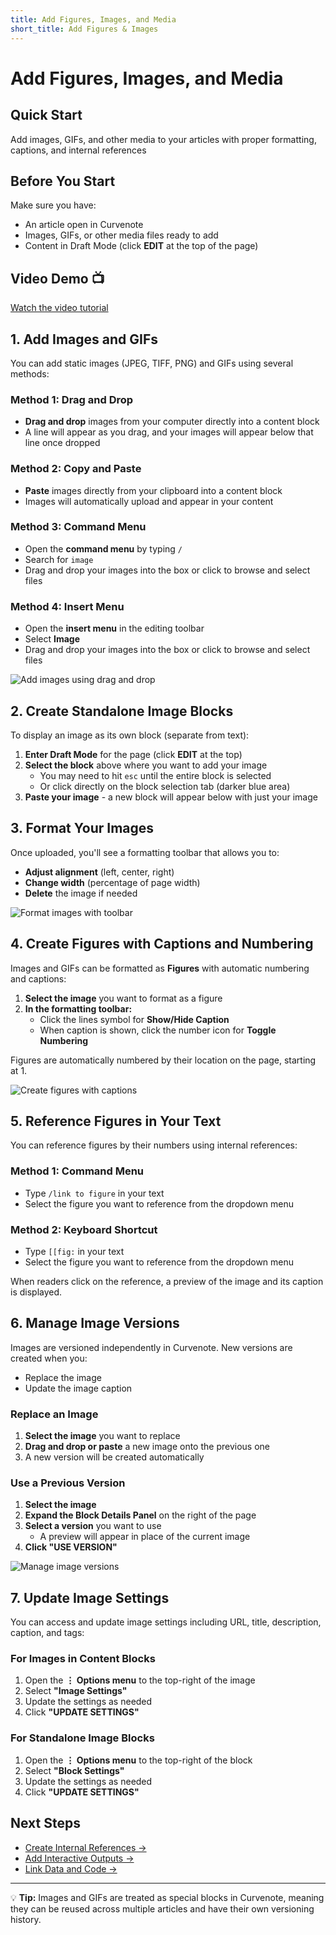 ```yaml
---
title: Add Figures, Images, and Media
short_title: Add Figures & Images
---
```


# Add Figures, Images, and Media

## Quick Start
Add images, GIFs, and other media to your articles with proper formatting, captions, and internal references

## Before You Start

Make sure you have:
- An article open in Curvenote
- Images, GIFs, or other media files ready to add
- Content in Draft Mode (click **EDIT** at the top of the page)

## Video Demo 📺

[Watch the video tutorial](https://www.loom.com/embed/6aa98f41d6f540cea5b759a1b9b0690f)

## 1. Add Images and GIFs

You can add static images (JPEG, TIFF, PNG) and GIFs using several methods:

### Method 1: Drag and Drop
- **Drag and drop** images from your computer directly into a content block
- A line will appear as you drag, and your images will appear below that line once dropped

### Method 2: Copy and Paste
- **Paste** images directly from your clipboard into a content block
- Images will automatically upload and appear in your content

### Method 3: Command Menu
- Open the **command menu** by typing `/` 
- Search for `image`
- Drag and drop your images into the box or click to browse and select files

### Method 4: Insert Menu
- Open the **insert menu** in the editing toolbar
- Select **Image**
- Drag and drop your images into the box or click to browse and select files

![Add images using drag and drop](images/Z1isOjJQGvM22q5fhunb-N5l1Q6oYXvf6h3LU4dRz-v1.png)

## 2. Create Standalone Image Blocks

To display an image as its own block (separate from text):

1. **Enter Draft Mode** for the page (click **EDIT** at the top)
2. **Select the block** above where you want to add your image
   - You may need to hit `esc` until the entire block is selected
   - Or click directly on the block selection tab (darker blue area)
3. **Paste your image** - a new block will appear below with just your image

## 3. Format Your Images

Once uploaded, you'll see a formatting toolbar that allows you to:

- **Adjust alignment** (left, center, right)
- **Change width** (percentage of page width)
- **Delete** the image if needed

![Format images with toolbar](images/Z1isOjJQGvM22q5fhunb-Dp770ojYtbrTmXDe2Gy0-v1.png)

## 4. Create Figures with Captions and Numbering

Images and GIFs can be formatted as **Figures** with automatic numbering and captions:

1. **Select the image** you want to format as a figure
2. **In the formatting toolbar:**
   - Click the lines symbol for **Show/Hide Caption**
   - When caption is shown, click the number icon for **Toggle Numbering**

Figures are automatically numbered by their location on the page, starting at 1.

![Create figures with captions](images/Z1isOjJQGvM22q5fhunb-sIdK5tPBxpH5QPoljim3-v1.png)

## 5. Reference Figures in Your Text

You can reference figures by their numbers using internal references:

### Method 1: Command Menu
- Type `/link to figure` in your text
- Select the figure you want to reference from the dropdown menu

### Method 2: Keyboard Shortcut
- Type `[[fig:` in your text
- Select the figure you want to reference from the dropdown menu

When readers click on the reference, a preview of the image and its caption is displayed.

## 6. Manage Image Versions

Images are versioned independently in Curvenote. New versions are created when you:
- Replace the image
- Update the image caption

### Replace an Image
1. **Select the image** you want to replace
2. **Drag and drop or paste** a new image onto the previous one
3. A new version will be created automatically

### Use a Previous Version
1. **Select the image**
2. **Expand the Block Details Panel** on the right of the page
3. **Select a version** you want to use
   - A preview will appear in place of the current image
4. **Click "USE VERSION"**

![Manage image versions](images/Z1isOjJQGvM22q5fhunb-XSFXHCb26Y6uqqkIhsXz-v1.png)

## 7. Update Image Settings

You can access and update image settings including URL, title, description, caption, and tags:

### For Images in Content Blocks
1. Open the **⋮ Options menu** to the top-right of the image
2. Select **"Image Settings"**
3. Update the settings as needed
4. Click **"UPDATE SETTINGS"**

### For Standalone Image Blocks
1. Open the **⋮ Options menu** to the top-right of the block
2. Select **"Block Settings"**
3. Update the settings as needed
4. Click **"UPDATE SETTINGS"**

## Next Steps

- [Create Internal References →](./internal-references.md)
- [Add Interactive Outputs →](./interactive-outputs.md)
- [Link Data and Code →](./add-and-link-notebooks.md)

---

💡 **Tip:** Images and GIFs are treated as special blocks in Curvenote, meaning they can be reused across multiple articles and have their own versioning history.
